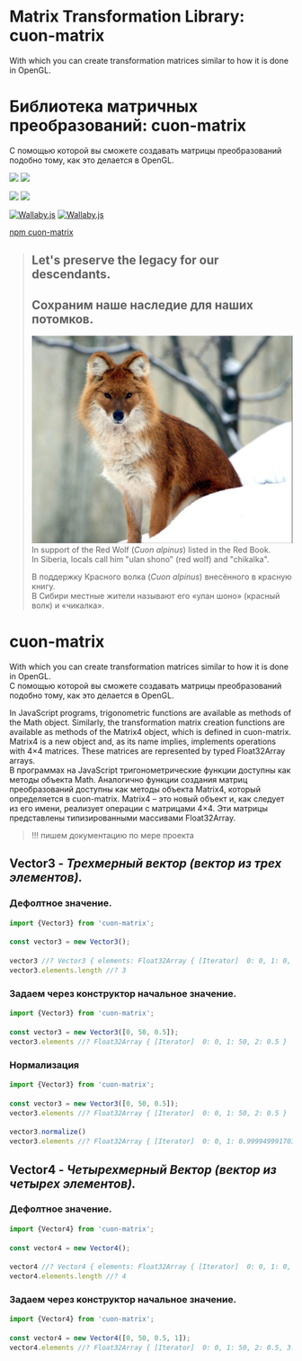 # Matrix Transformation Library: cuon-matrix
With which you can create transformation matrices similar to how it is done in OpenGL.

# Библиотека матричных преобразований: cuon-matrix
С помощью которой вы сможете создавать матрицы преобразований подобно тому, как это делается в OpenGL.  

![](https://img.shields.io/npm/v/cuon-matrix.svg)
![](https://img.shields.io/npm/dt/cuon-matrix.svg)

![](https://img.shields.io/github/commit-activity/m/bad4iz/cuon-matrix.svg)
![](https://img.shields.io/github/last-commit/bad4iz/cuon-matrix.svg)

[![Wallaby.js](https://img.shields.io/badge/wallaby.js-configured-green.svg)](https://wallabyjs.com)
[![Wallaby.js](https://img.shields.io/badge/wallaby.js-powered-blue.svg)](https://wallabyjs.com/oss/)

[npm cuon-matrix](https://www.npmjs.com/package/cuon-matrix)


> ## Let's preserve the legacy for our descendants.
> ## Сохраним наше наследие для наших потомков.
> 
>!["Cuon alpinus"](https://github.com/bad4iz/cuon-matrix/blob/main/cuon_alpinus.jpg?raw=true "Cuon alpinus")  
> In support of the Red Wolf (*Cuon alpinus*) listed in the Red Book.  
> In Siberia, locals call him "ulan shono" (red wolf) and "chikalka".
>
> В поддержку Красного волка (*Cuon alpinus*) внесённого в красную книгу.  
> В Сибири местные жители называют его «улан шоно» (красный волк) и «чикалка».


# cuon-matrix
With which you can create transformation matrices similar to how it is done in OpenGL.   
С помощью которой вы сможете создавать матрицы преобразований подобно тому, как это делается в OpenGL.

In JavaScript programs, trigonometric functions are available as methods of the Math object.
Similarly, the transformation matrix creation functions are available as methods of the Matrix4 object,
which is defined in cuon-matrix. Matrix4 is a new object and, as its
name implies, implements operations with 4×4 matrices. These matrices are represented by typed Float32Array arrays.   
В программах на JavaScript тригонометрические функции доступны как методы объекта Math.
Аналогично функции создания матриц преобразований доступны как методы объекта Matrix4,
который определяется в cuon-matrix. Matrix4 – это новый объект и, как следует из его
имени, реализует операции с матрицами 4×4. Эти матрицы представлены типизированными массивами Float32Array.


> !!! пишем документацию по мере проекта

## Vector3 - _Трехмерный вектор (вектор из трех элементов)._
### Дефолтное значение.
```js
import {Vector3} from 'cuon-matrix';

const vector3 = new Vector3();

vector3 //? Vector3 { elements: Float32Array { [Iterator]  0: 0, 1: 0, 2: 0 } }
vector3.elements.length //? 3
```
### Задаем через конструктор начальное значение.
```js
import {Vector3} from 'cuon-matrix';

const vector3 = new Vector3([0, 50, 0.5]);
vector3.elements //? Float32Array { [Iterator]  0: 0, 1: 50, 2: 0.5 }
```
### Нормализация
```js
import {Vector3} from 'cuon-matrix';

const vector3 = new Vector3([0, 50, 0.5]);
vector3.elements //? Float32Array { [Iterator]  0: 0, 1: 50, 2: 0.5 }

vector3.normalize()
vector3.elements //? Float32Array { [Iterator]  0: 0, 1: 0.9999499917030334, 2: 0.009999499656260014 }

```
## Vector4 - _Четырехмерный Вектор (вектор из четырех элементов)._
### Дефолтное значение.
```js
import {Vector4} from 'cuon-matrix';

const vector4 = new Vector4();

vector4 //? Vector4 { elements: Float32Array { [Iterator]  0: 0, 1: 0, 2: 0, 3: 0 } }
vector4.elements.length //? 4
```
### Задаем через конструктор начальное значение.
```js
import {Vector4} from 'cuon-matrix';

const vector4 = new Vector4([0, 50, 0.5, 1]);
vector4.elements //? Float32Array { [Iterator]  0: 0, 1: 50, 2: 0.5, 3: 1 }
```




